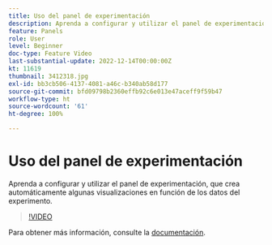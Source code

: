 ```yaml
---
title: Uso del panel de experimentación
description: Aprenda a configurar y utilizar el panel de experimentación, que crea automáticamente algunas visualizaciones en función de los datos del experimento.
feature: Panels
role: User
level: Beginner
doc-type: Feature Video
last-substantial-update: 2022-12-14T00:00:00Z
kt: 11619
thumbnail: 3412318.jpg
exl-id: bb3cb506-4137-4081-a46c-b340ab58d177
source-git-commit: bfd09798b2360effb92c6e013e47aceff9f59b47
workflow-type: ht
source-wordcount: '61'
ht-degree: 100%

---
```


# Uso del panel de experimentación

Aprenda a configurar y utilizar el panel de experimentación, que crea automáticamente algunas visualizaciones en función de los datos del experimento.

>[!VIDEO](https://video.tv.adobe.com/v/3412318/?quality=12&learn=on)

Para obtener más información, consulte la [documentación](https://experienceleague.adobe.com/docs/analytics-platform/using/cja-workspace/panels/experimentation.html?lang=es).
